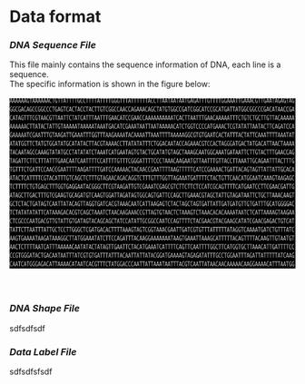 # Data format

### ***DNA Sequence File*** <a name="DNA_Sequence_File"/>
This file mainly contains the sequence information of DNA, each line is a sequence.  
The specific information is shown in the figure below:  
<br />
<img src="https://github.com/wenkaiyan-kevin/PlantBind/blob/main/images/sequence-format.png" width = "600" height = "300" >  
<br />
<br />


### ***DNA Shape File*** <a name="DNA_Shape_File"/>

sdfsdfsdf
### ***Data Label File*** <a name="Data_Label_File"/>
sdfsdfsfsdf
